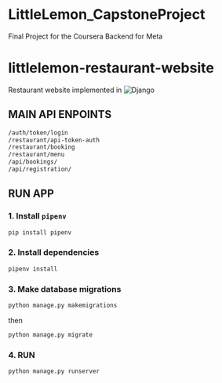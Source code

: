# LittleLemon_CapstoneProject
 Final Project for the Coursera Backend for Meta



# littlelemon-restaurant-website

Restaurant website implemented in  ![Django](https://img.shields.io/badge/Django-092e20?style=flat&logo=django&logoColor=white)
## MAIN API ENPOINTS
```bash
/auth/token/login
/restaurant/api-token-auth
/restaurant/booking
/restaurant/menu
/api/bookings/
/api/registration/
```
## RUN APP

### 1. Install `pipenv`

```bash
pip install pipenv
```

### 2. Install dependencies

```bash
pipenv install
```

### 3. Make database migrations

```bash
python manage.py makemigrations
```

then

```bash
python manage.py migrate
```

### 4. RUN

```bash
python manage.py runserver
```